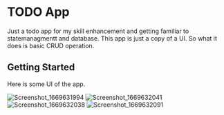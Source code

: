# TODO App

Just a todo app for my skill enhancement and getting familiar to statemanagmentt and database. 
This app is just a copy of a UI. So what it does is basic CRUD operation.

## Getting Started



Here is some UI of the app.

![Screenshot_1669631994](https://user-images.githubusercontent.com/77602217/204257883-064c8374-1c3d-43c3-a5b1-9fecf20bd1f8.png)
![Screenshot_1669632041](https://user-images.githubusercontent.com/77602217/204257895-9e80752d-a434-4cb4-aad6-6d2ed150ba68.png)
![Screenshot_1669632038](https://user-images.githubusercontent.com/77602217/204257910-c7cedcd0-c1c8-4643-8725-46b7e587bc07.png)
![Screenshot_1669632091](https://user-images.githubusercontent.com/77602217/204257920-92e8a080-5724-49a6-8cc0-f24510bc9a65.png)

